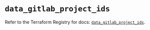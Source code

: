 # `data_gitlab_project_ids`

Refer to the Terraform Registry for docs: [`data_gitlab_project_ids`](https://registry.terraform.io/providers/gitlabhq/gitlab/18.3.0/docs/data-sources/project_ids).
